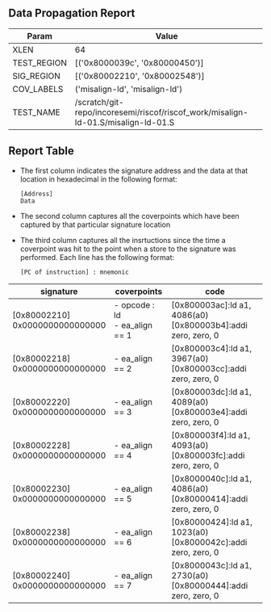 
## Data Propagation Report

| Param       | Value    |
|-------------|----------|
| XLEN        | 64      |
| TEST_REGION | [('0x8000039c', '0x80000450')]      |
| SIG_REGION  | [('0x80002210', '0x80002548')]      |
| COV_LABELS  | ('misalign-ld', 'misalign-ld')      |
| TEST_NAME   | /scratch/git-repo/incoresemi/riscof/riscof_work/misalign-ld-01.S/misalign-ld-01.S    |

## Report Table

- The first column indicates the signature address and the data at that location in hexadecimal in the following format: 
  ```
  [Address]
  Data
  ```

- The second column captures all the coverpoints which have been captured by that particular signature location

- The third column captures all the insrtuctions since the time a coverpoint was
  hit to the point when a store to the signature was performed. Each line has
  the following format:
  ```
  [PC of instruction] : mnemonic
  ```

|            signature             |             coverpoints              |                                code                                 |
|----------------------------------|--------------------------------------|---------------------------------------------------------------------|
|[0x80002210]<br>0x0000000000000000|- opcode : ld<br> - ea_align == 1<br> |[0x800003ac]:ld a1, 4086(a0)<br> [0x800003b4]:addi zero, zero, 0<br> |
|[0x80002218]<br>0x0000000000000000|- ea_align == 2<br>                   |[0x800003c4]:ld a1, 3967(a0)<br> [0x800003cc]:addi zero, zero, 0<br> |
|[0x80002220]<br>0x0000000000000000|- ea_align == 3<br>                   |[0x800003dc]:ld a1, 4089(a0)<br> [0x800003e4]:addi zero, zero, 0<br> |
|[0x80002228]<br>0x0000000000000000|- ea_align == 4<br>                   |[0x800003f4]:ld a1, 4093(a0)<br> [0x800003fc]:addi zero, zero, 0<br> |
|[0x80002230]<br>0x0000000000000000|- ea_align == 5<br>                   |[0x8000040c]:ld a1, 4086(a0)<br> [0x80000414]:addi zero, zero, 0<br> |
|[0x80002238]<br>0x0000000000000000|- ea_align == 6<br>                   |[0x80000424]:ld a1, 1023(a0)<br> [0x8000042c]:addi zero, zero, 0<br> |
|[0x80002240]<br>0x0000000000000000|- ea_align == 7<br>                   |[0x8000043c]:ld a1, 2730(a0)<br> [0x80000444]:addi zero, zero, 0<br> |
